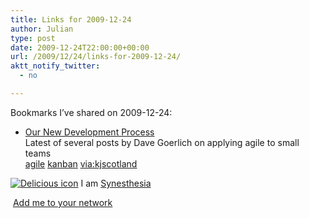 ```yaml
---
title: Links for 2009-12-24
author: Julian
type: post
date: 2009-12-24T22:00:00+00:00
url: /2009/12/24/links-for-2009-12-24/
aktt_notify_twitter:
  - no

---
```

Bookmarks I&#8217;ve shared on 2009-12-24:

  * [Our New Development Process][1]  
    Latest of several posts by Dave Goerlich on applying agile to small teams  
    [agile][2] [kanban][3] [via:kjscotland][4] 

<p class="deliciouslink">
  <a href="http://del.icio.us/synesthesia" title="See all my bookmarks on del.icio.us"><img src="https://www.synesthesia.co.uk/images/deliciousicon.jpg" alt="Delicious icon" /></a>&nbsp;I am <a href="http://del.icio.us/synesthesia" title="See all my bookmarks on del.icio.us">Synesthesia</a>
</p>

<p class="deliciouslink">
  <a href="http://del.icio.us/network?add=synesthesia" title="Add me to your del.icio.us network"><img src="https://www.synesthesia.co.uk/images/add.gif" alt="" /></a>&nbsp;<a href="http://del.icio.us/network?add=synesthesia" title="Add me to your del.icio.us network">Add me to your network</a>
</p>

 [1]: http://www.designinginteractive.com/agile/our-new-development-process
 [2]: http://delicious.com/synesthesia/agile
 [3]: http://delicious.com/synesthesia/kanban
 [4]: http://delicious.com/synesthesia/via%3Akjscotland